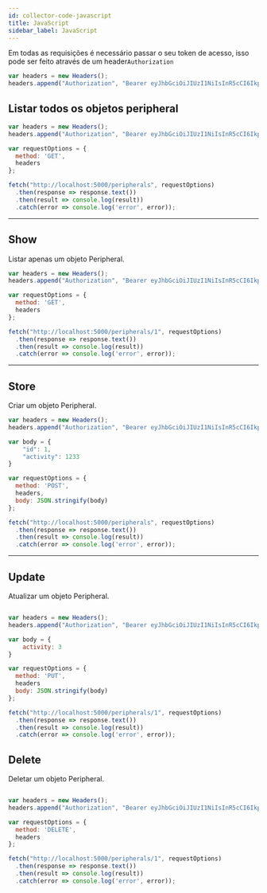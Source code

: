 ```yaml
---
id: collector-code-javascript
title: JavaScript
sidebar_label: JavaScript
---
```


Em todas as requisições é necessário passar o seu token de acesso, isso pode ser feito através de um header`Authorization`

```javascript
var headers = new Headers();
headers.append("Authorization", "Bearer eyJhbGciOiJIUzI1NiIsInR5cCI6IkpXVCJ9.eyJpZCI6MiwiaWF0IjoxNTkyNzQwNjE1fQ.vLjSIt8rWmZs9dGT_waJKWJzjenicLrEZINisZVCRN0");
```

## Listar todos os objetos peripheral

```javascript
var headers = new Headers();
headers.append("Authorization", "Bearer eyJhbGciOiJIUzI1NiIsInR5cCI6IkpXVCJ9.eyJpZCI6MiwiaWF0IjoxNTkyNzQwNjE1fQ.vLjSIt8rWmZs9dGT_waJKWJzjenicLrEZINisZVCRN0");

var requestOptions = {
  method: 'GET',
  headers
};

fetch("http://localhost:5000/peripherals", requestOptions)
  .then(response => response.text())
  .then(result => console.log(result))
  .catch(error => console.log('error', error));
```

----

## Show

Listar apenas um objeto Peripheral.

```javascript
var headers = new Headers();
headers.append("Authorization", "Bearer eyJhbGciOiJIUzI1NiIsInR5cCI6IkpXVCJ9.eyJpZCI6MiwiaWF0IjoxNTkyNzQwNjE1fQ.vLjSIt8rWmZs9dGT_waJKWJzjenicLrEZINisZVCRN0");

var requestOptions = {
  method: 'GET',
  headers
};

fetch("http://localhost:5000/peripherals/1", requestOptions)
  .then(response => response.text())
  .then(result => console.log(result))
  .catch(error => console.log('error', error));
```

----

## Store

Criar um objeto Peripheral.

```javascript
var headers = new Headers();
headers.append("Authorization", "Bearer eyJhbGciOiJIUzI1NiIsInR5cCI6IkpXVCJ9.eyJpZCI6MiwiaWF0IjoxNTkyNzQwNjE1fQ.vLjSIt8rWmZs9dGT_waJKWJzjenicLrEZINisZVCRN0");

var body = {
	"id": 1,
	"activity": 1233
}

var requestOptions = {
  method: 'POST',
  headers,
  body: JSON.stringify(body)
};

fetch("http://localhost:5000/peripherals", requestOptions)
  .then(response => response.text())
  .then(result => console.log(result))
  .catch(error => console.log('error', error));
```

----

## Update

Atualizar um objeto Peripheral.

```javascript

var headers = new Headers();
headers.append("Authorization", "Bearer eyJhbGciOiJIUzI1NiIsInR5cCI6IkpXVCJ9.eyJpZCI6MiwiaWF0IjoxNTkyNzQwNjE1fQ.vLjSIt8rWmZs9dGT_waJKWJzjenicLrEZINisZVCRN0");

var body = {
	activity: 3
}

var requestOptions = {
  method: 'PUT',
  headers
  body: JSON.stringify(body)
};

fetch("http://localhost:5000/peripherals/1", requestOptions)
  .then(response => response.text())
  .then(result => console.log(result))
  .catch(error => console.log('error', error));
```

## Delete

Deletar um objeto Peripheral.

```javascript

var headers = new Headers();
headers.append("Authorization", "Bearer eyJhbGciOiJIUzI1NiIsInR5cCI6IkpXVCJ9.eyJpZCI6MiwiaWF0IjoxNTkyNzQwNjE1fQ.vLjSIt8rWmZs9dGT_waJKWJzjenicLrEZINisZVCRN0");

var requestOptions = {
  method: 'DELETE',
  headers
};

fetch("http://localhost:5000/peripherals/1", requestOptions)
  .then(response => response.text())
  .then(result => console.log(result))
  .catch(error => console.log('error', error));
```
